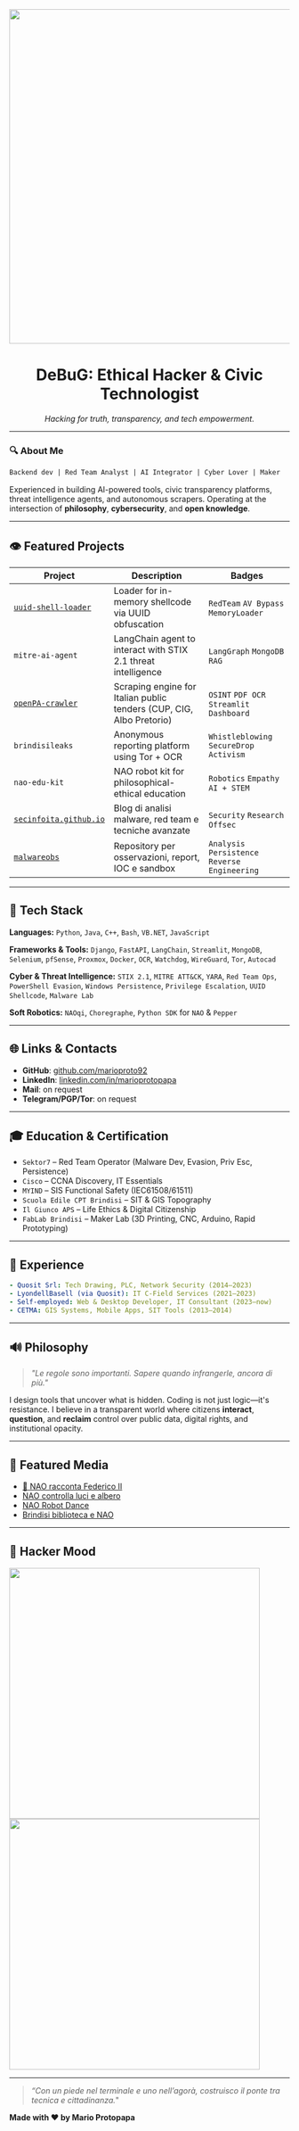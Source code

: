 <div align="center">
  <img src="https://user-images.githubusercontent.com/674621/191389888-3d13a4e6-e4b2-44ae-b9c8-1703fb01b3f6.png" width="600"/>
  
  # DeBuG: Ethical Hacker & Civic Technologist
  _Hacking for truth, transparency, and tech empowerment._
</div>

---

### 🔍 About Me

```txt
Backend dev | Red Team Analyst | AI Integrator | Cyber Lover | Maker
```  
Experienced in building AI-powered tools, civic transparency platforms, threat intelligence agents, and autonomous scrapers. Operating at the intersection of **philosophy**, **cybersecurity**, and **open knowledge**.

---

## 👁️ Featured Projects

| Project | Description | Badges |
|--------|-------------|--------|
| [`uuid-shell-loader`](https://github.com/marioproto92) | Loader for in-memory shellcode via UUID obfuscation | `RedTeam` `AV Bypass` `MemoryLoader` |
| `mitre-ai-agent` | LangChain agent to interact with STIX 2.1 threat intelligence | `LangGraph` `MongoDB` `RAG` |
| [`openPA-crawler`](https://github.com/marioproto92/openpa-crawler) | Scraping engine for Italian public tenders (CUP, CIG, Albo Pretorio) | `OSINT` `PDF OCR` `Streamlit Dashboard` |
| `brindisileaks` | Anonymous reporting platform using Tor + OCR | `Whistleblowing` `SecureDrop` `Activism` |
| `nao-edu-kit` | NAO robot kit for philosophical-ethical education | `Robotics` `Empathy` `AI + STEM` |
| [`secinfoita.github.io`](https://github.com/marioproto92/secinfoita.github.io) | Blog di analisi malware, red team e tecniche avanzate | `Security` `Research` `Offsec` |
| [`malwareobs`](https://github.com/marioproto92/malwareobs) | Repository per osservazioni, report, IOC e sandbox | `Analysis` `Persistence` `Reverse Engineering` |

---

## 🚀 Tech Stack

**Languages:** `Python`, `Java`, `C++`, `Bash`, `VB.NET`, `JavaScript`

**Frameworks & Tools:** `Django`, `FastAPI`, `LangChain`, `Streamlit`, `MongoDB`, `Selenium`, `pfSense`, `Proxmox`, `Docker`, `OCR`, `Watchdog`, `WireGuard`, `Tor`, `Autocad`

**Cyber & Threat Intelligence:** `STIX 2.1`, `MITRE ATT&CK`, `YARA`, `Red Team Ops`, `PowerShell Evasion`, `Windows Persistence`, `Privilege Escalation`, `UUID Shellcode`, `Malware Lab`

**Soft Robotics:** `NAOqi`, `Choregraphe`, `Python SDK` for `NAO` & `Pepper`

---

## 🌐 Links & Contacts

- **GitHub**: [github.com/marioproto92](https://github.com/marioproto92)
- **LinkedIn**: [linkedin.com/in/marioprotopapa](https://www.linkedin.com/in/marioproto92/)
- **Mail**: on request
- **Telegram/PGP/Tor**: on request

---

## 🎓 Education & Certification

- `Sektor7` – Red Team Operator (Malware Dev, Evasion, Priv Esc, Persistence)
- `Cisco` – CCNA Discovery, IT Essentials
- `MYIND` – SIS Functional Safety (IEC61508/61511)
- `Scuola Edile CPT Brindisi` – SIT & GIS Topography
- `Il Giunco APS` – Life Ethics & Digital Citizenship
- `FabLab Brindisi` – Maker Lab (3D Printing, CNC, Arduino, Rapid Prototyping)

---

## 🏢 Experience

```yaml
- Quosit Srl: Tech Drawing, PLC, Network Security (2014–2023)
- LyondellBasell (via Quosit): IT C-Field Services (2021–2023)
- Self-employed: Web & Desktop Developer, IT Consultant (2023–now)
- CETMA: GIS Systems, Mobile Apps, SIT Tools (2013–2014)
```

---

## 🔊 Philosophy

> _"Le regole sono importanti. Sapere quando infrangerle, ancora di più."_

I design tools that uncover what is hidden.
Coding is not just logic—it's resistance. I believe in a transparent world where citizens **interact**, **question**, and **reclaim** control over public data, digital rights, and institutional opacity.

---

## 🌿 Featured Media

- [🎥 NAO racconta Federico II](https://www.youtube.com/watch?v=KYADXpW3Wgc)
- [NAO controlla luci e albero](https://www.youtube.com/shorts/KyZJv4fFJms)
- [NAO Robot Dance](https://www.youtube.com/watch?v=g_ShoiULnDk)
- [Brindisi biblioteca e NAO](https://video.repubblica.it/edizione/bari/brindisi-la-biblioteca-e-digitale-a-presentarla-e-il-robot-programmato-dagli-studenti/334443/335043)

---

## 🧵 Hacker Mood

<img src="https://media.giphy.com/media/iIqmM5tTjmpOB9mpbn/giphy.gif" width="450"/>
<img src="https://media.giphy.com/media/3o7TKxOhX1ETzSNLnO/giphy.gif" width="450"/>

---

> _“Con un piede nel terminale e uno nell’agorà, costruisco il ponte tra tecnica e cittadinanza._"

**Made with ♥ by Mario Protopapa**
